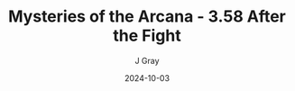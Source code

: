---
title: 'Mysteries of the Arcana - 3.58 After the Fight'
alt: 'Mysteries of the Arcana'
date: '2024-10-03'
author: 'J Gray'
artist: 'Jessica'
---